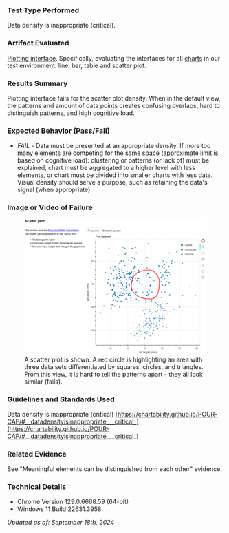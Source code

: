 ### Test Type Performed
Data density is inappropriate (critical). 

### Artifact Evaluated
[Plotting interface](https://docs.bokeh.org/en/latest/docs/user_guide/basic.html#ug-basic). Specifically, evaluating the interfaces for all [charts](https://quansight-labs.github.io/bokeh-a11y-audit/#_ts1723552414769) in our test environment: line, bar, table and scatter plot.

### Results Summary
Plotting interface fails for the scatter plot density. When in the default view, the patterns and amount of data points creates confusing overlaps, hard to distinguish patterns, and high cognitive load.

### Expected Behavior (Pass/Fail)
- *FAIL* - Data must be presented at an appropriate density. If more too many elements are competing for the same space (approximate limit is based on cognitive load): clustering or patterns (or lack of) must be explained, chart must be aggregated to a higher level with less elements, or chart must be divided into smaller charts with less data. Visual density should serve a purpose, such as retaining the data's signal (when appropriate).

### Image or Video of Failure 
<figure>
    <img width="803" alt="A scatter plot is shown. A red circle is highlighting an area with three data sets differentiated by squares, circles, and triangles. From this view, it is hard to tell the patterns apart - they all look similar (fails)." src="./assets/plotting-interface_meaningful-elements_2.png">
    <figcaption>A scatter plot is shown. A red circle is highlighting an area with three data sets differentiated by squares, circles, and triangles. From this view, it is hard to tell the patterns apart - they all look similar (fails).</figcaption>
</figure>

<!-- ### Steps to Reproduce
Use Inspect on the plot tool icon to open Console Command. Find the "style" section for the selected button then locate the font size. -->

### Guidelines and Standards Used
Data density is inappropriate (critical) [https://chartability.github.io/POUR-CAF/#__datadensityisinappropriate___critical_](https://chartability.github.io/POUR-CAF/#__datadensityisinappropriate___critical_)

### Related Evidence
See "Meaningful elements can be distinguished from each other" evidence. 

<!-- ### Known or Documented Issues
(If there is already a github issue created for this test or a related test, it will be listed here.) -->

### Technical Details
- Chrome Version 129.0.6668.59 (64-bit)
- Windows 11 Build 22631.3958

*Updated as of: September 18th, 2024*

<!-- ### Notes
A seasoned SR (screen reader) user could have the knowledge to navigate and explore webpages and graphs with more nuance, whether through manual mode switching, certain key shortcuts, etc. These tests are done by a sighted user with the SR’s default options and performed as if a new or beginner user is interacting with these elements. We would expect that all users could be able to navigate smoothly, regardless of experience levels.  -->
